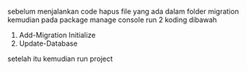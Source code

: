sebelum menjalankan code 
hapus file yang ada dalam folder migration
kemudian
pada package manage console
run 2 koding dibawah

1. Add-Migration Initialize
2. Update-Database


setelah itu kemudian run project
